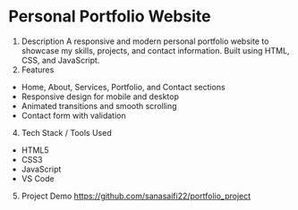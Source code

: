 
# Personal Portfolio Website
1. Description
 A responsive and modern personal portfolio website to showcase my skills, projects, and contact information. Built using HTML, CSS, and JavaScript.
2. Features
- Home, About, Services, Portfolio, and Contact sections
- Responsive design for mobile and desktop
- Animated transitions and smooth scrolling
- Contact form with validation
4. Tech Stack / Tools Used
- HTML5
- CSS3
- JavaScript
- VS Code
5. Project Demo 
https://github.com/sanasaifi22/portfolio_project
